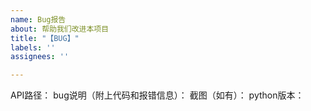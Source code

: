 ```yaml
---
name: Bug报告
about: 帮助我们改进本项目
title: "【BUG】"
labels: ''
assignees: ''

---
```


API路径：
bug说明（附上代码和报错信息）：
截图（如有）：
python版本：
